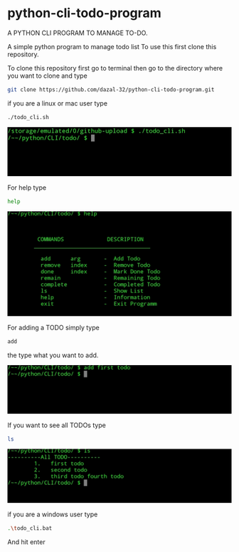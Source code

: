 # python-cli-todo-program
A PYTHON CLI PROGRAM TO MANAGE TO-DO.

A simple python program to manage todo list
To use this first clone this repository.

To clone this repository first go to terminal then go to the directory where you want to clone and  type
```bash
git clone https://github.com/dazal-32/python-cli-todo-program.git
```
if you are a linux or mac user type 
```bash
./todo_cli.sh
```

![Screenshot](images/start.jpg)

For help type
```bash
help
```
![Screenshot](images/help.jpg)

For adding a TODO simply type 
```bash
add 
```
the type what you want to add.

![screenshot](images/add.jpg)

If you want to see all TODOs type
```bash
ls
```

![screenshot](images/list.jpg)

if you are a windows user type 
```bash
.\todo_cli.bat
```
And hit enter

 

